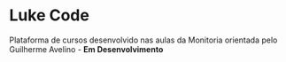 <h1>Luke Code</h1>

<p>Plataforma de cursos desenvolvido nas aulas da Monitoria orientada pelo Guilherme Avelino - <b>Em Desenvolvimento</b></p>
